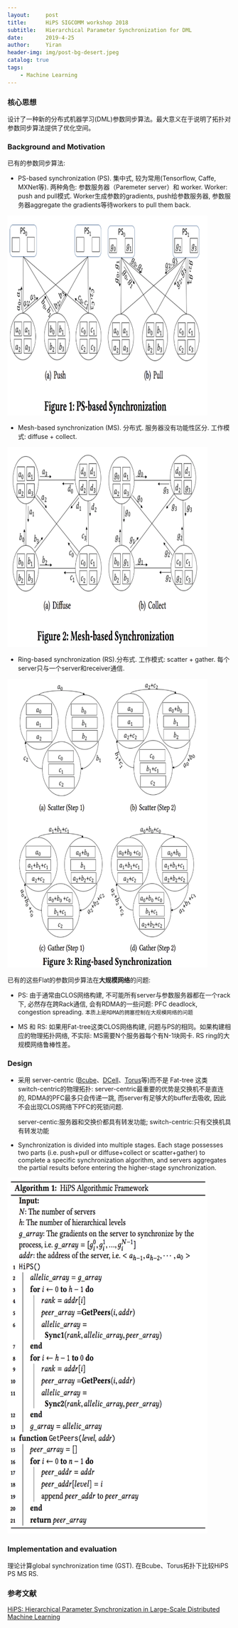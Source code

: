 ```yaml
---
layout:     post
title:      HiPS SIGCOMM workshop 2018
subtitle:   Hierarchical Parameter Synchronization for DML
date:       2019-4-25
author:     Yiran
header-img: img/post-bg-desert.jpeg
catalog: true
tags:
    - Machine Learning
---
```


### 核心思想 

设计了一种新的分布式机器学习(DML)参数同步算法。最大意义在于说明了拓扑对参数同步算法提供了优化空间。

### Background and Motivation

已有的参数同步算法:

- PS-based synchronization (PS). 集中式, 较为常用(Tensorflow, Caffe, MXNet等). 两种角色: 参数服务器（Paremeter server）和 worker. Worker: push and pull模式. Worker生成参数的gradients, push给参数服务器, 参数服务器aggregate the gradients等待workers to pull them back.

<img width="450" height="450" src="/img/post-HIPS-1.png"/>

- Mesh-based synchronization (MS). 分布式. 服务器没有功能性区分. 工作模式: diffuse + collect. 

<img width="450" height="450" src="/img/post-HIPS-2.png"/>

- Ring-based synchronization (RS).分布式. 工作模式: scatter + gather. 每个server只与一个server和receiver通信. 

<img width="450" height="650" src="/img/post-HIPS-3.png"/>

已有的这些Flat的参数同步算法在**大规模网络**的问题:

- PS: 由于通常由CLOS网络构建, 不可能所有server与参数服务器都在一个rack下, 必然存在跨Rack通信, 会有RDMA的一些问题: PFC deadlock, congestion spreading. ```本质上是RDMA的拥塞控制在大规模网络的问题```

- MS 和 RS: 如果用Fat-tree这类CLOS网络构建, 问题与PS的相同。如果构建相应的物理拓扑网络, 不实际: MS需要N个服务器每个有N-1块网卡. RS ring的大规模网络鲁棒性差。

### Design

- 采用 server-centric ([Bcube](http://ccr.sigcomm.org/online/files/p63.pdf)、[DCell](http://www.sigcomm.org/sites/default/files/ccr/papers/2008/October/1402946-1402968.pdf)、[Torus](http://bnrg.cs.berkeley.edu/~randy/Courses/CS294.S13/7.2.pdf)等)而不是 Fat-tree 这类 switch-centric的物理拓扑: server-centric最重要的优势是交换机不是直连的, RDMA的PFC最多只会传递一跳, 而server有足够大的buffer去吸收, 因此不会出现CLOS网络下PFC的死锁问题.

  server-centic:服务器和交换价都具有转发功能; switch-centric:只有交换机具有转发功能

- Synchronization is divided into multiple stages. Each stage possesses two parts (i.e. push+pull or diffuse+collect or scatter+gather) to complete a specific synchronization algorithm, and servers aggregates the partial results before entering the higher-stage synchronization.

<img width="450" height="800" src="/img/post-HIPS-4.png"/>


### Implementation and evaluation

理论计算global synchronization time (GST). 在Bcube、Torus拓扑下比较HiPS PS MS RS.

### 参考文献
[HiPS: Hierarchical Parameter Synchronization in Large-Scale Distributed Machine Learning](https://dl.acm.org/citation.cfm?id=3229544)



